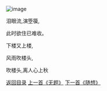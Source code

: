 ![image](https://upload-images.jianshu.io/upload_images/1691484-704810d3008e3036.jpg?imageMogr2/auto-orient/strip%7CimageView2/2/w/1080/q/50)

泪眼流,演箜篌,

此时欲住已难收。

下楼又上楼,

风雨吹楼头,

吹楼头,离人心上秋

[返回目录](https://www.jianshu.com/p/f13b34acd5f9)
[上一首《无题》](https://www.jianshu.com/p/b46b73302ee2)
[下一首《随想》](https://www.jianshu.com/p/00dcc727cd5d)


